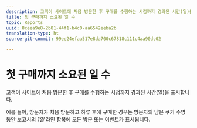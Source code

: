 ```yaml
---
description: 고객이 사이트에 처음 방문한 후 구매를 수행하는 시점까지 경과된 시간(일)을 표시합니다.
title: 첫 구매까지 소요된 일 수
topic: Reports
uuid: 8ceea9e8-2b81-44f1-b4c0-aa6542eeba2b
translation-type: ht
source-git-commit: 99ee24efaa517e8da700c67818c111c4aa90dc02

---
```



# 첫 구매까지 소요된 일 수

고객이 사이트에 처음 방문한 후 구매를 수행하는 시점까지 경과된 시간(일)을 표시합니다.

예를 들어, 방문자가 처음 방문하고 하루 후에 구매한 경우는 방문자의 남은 쿠키 수명 동안 보고서의 *1일* 라인 항목에 모든 방문 또는 이벤트가 표시됩니다.
